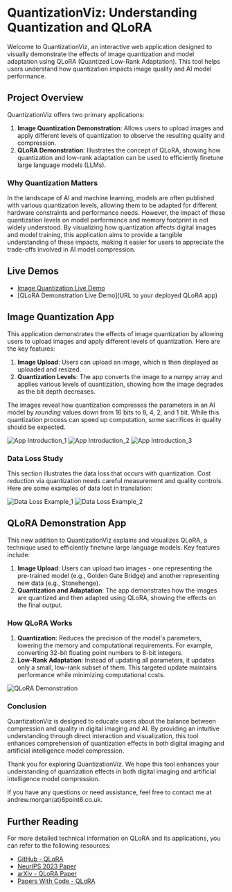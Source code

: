 
# QuantizationViz: Understanding Quantization and QLoRA

Welcome to QuantizationViz, an interactive web application designed to visually demonstrate the effects of image quantization and model adaptation using QLoRA (Quantized Low-Rank Adaptation). This tool helps users understand how quantization impacts image quality and AI model performance.

## Project Overview

QuantizationViz offers two primary applications:

1. **Image Quantization Demonstration**: Allows users to upload images and apply different levels of quantization to observe the resulting quality and compression.
2. **QLoRA Demonstration**: Illustrates the concept of QLoRA, showing how quantization and low-rank adaptation can be used to efficiently finetune large language models (LLMs).

### Why Quantization Matters

In the landscape of AI and machine learning, models are often published with various quantization levels, allowing them to be adapted for different hardware constraints and performance needs. However, the impact of these quantization levels on model performance and memory footprint is not widely understood. By visualizing how quantization affects digital images and model training, this application aims to provide a tangible understanding of these impacts, making it easier for users to appreciate the trade-offs involved in AI model compression.

## Live Demos

- [Image Quantization Live Demo](https://minkymorgan-qviz.streamlit.app/)
- [QLoRA Demonstration Live Demo](URL to your deployed QLoRA app)

## Image Quantization App

This application demonstrates the effects of image quantization by allowing users to upload images and apply different levels of quantization. Here are the key features:

1. **Image Upload**: Users can upload an image, which is then displayed as uploaded and resized.
2. **Quantization Levels**: The app converts the image to a numpy array and applies various levels of quantization, showing how the image degrades as the bit depth decreases.

The images reveal how quantization compresses the parameters in an AI model by _rounding_ values down from 16 bits to 8, 4, 2, and 1 bit. While this quantization process can speed up computation, some sacrifices in quality should be expected.

![App Introduction_1](./screenshots/screenshot_1.png)
![App Introduction_2](./screenshots/screenshot_2.png)
![App Introduction_3](./screenshots/screenshot_3.png)

### Data Loss Study

This section illustrates the data loss that occurs with quantization. Cost reduction via quantization needs careful measurement and quality controls. Here are some examples of data lost in translation:

![Data Loss Example_1](./screenshots/InfoIsLostUsingModelQuantization_Lost.jpg)
![Data Loss Example_2](./screenshots/HerQuantizedDream_Lost.jpg)

## QLoRA Demonstration App

This new addition to QuantizationViz explains and visualizes QLoRA, a technique used to efficiently finetune large language models. Key features include:

1. **Image Upload**: Users can upload two images - one representing the pre-trained model (e.g., Golden Gate Bridge) and another representing new data (e.g., Stonehenge).
2. **Quantization and Adaptation**: The app demonstrates how the images are quantized and then adapted using QLoRA, showing the effects on the final output.

### How QLoRA Works

1. **Quantization**: Reduces the precision of the model's parameters, lowering the memory and computational requirements. For example, converting 32-bit floating point numbers to 8-bit integers.
2. **Low-Rank Adaptation**: Instead of updating all parameters, it updates only a small, low-rank subset of them. This targeted update maintains performance while minimizing computational costs.

![QLoRA Demonstration](./screenshots/AI_UnderstandingQuantizationThroughViz.png)

### Conclusion

QuantizationViz is designed to educate users about the balance between compression and quality in digital imaging and AI. By providing an intuitive understanding through direct interaction and visualization, this tool enhances comprehension of quantization effects in both digital imaging and artificial intelligence model compression.

Thank you for exploring QuantizationViz. We hope this tool enhances your understanding of quantization effects in both digital imaging and artificial intelligence model compression.

If you have any questions or need assistance, feel free to contact me at andrew.morgan(at)6point6.co.uk.

## Further Reading

For more detailed technical information on QLoRA and its applications, you can refer to the following resources:
- [GitHub - QLoRA](https://github.com/artidoro/qlora)
- [NeurIPS 2023 Paper](https://proceedings.neurips.cc/paper_files/paper/2023/hash/1feb87871436031bdc0f2beaa62a049b-Abstract-Conference.html)
- [arXiv - QLoRA Paper](https://arxiv.org/abs/2305.14314)
- [Papers With Code - QLoRA](https://paperswithcode.com/paper/qlora-efficient-finetuning-of-quantized-llms)

